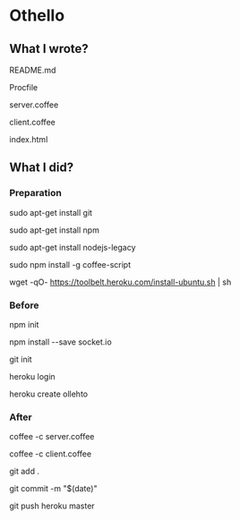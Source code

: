 # Othello

## What I wrote?

README.md

Procfile

server.coffee

client.coffee

index.html

## What I did?

### Preparation

sudo apt-get install git

sudo apt-get install npm

sudo apt-get install nodejs-legacy

sudo npm install -g coffee-script

wget -qO- https://toolbelt.heroku.com/install-ubuntu.sh | sh

### Before

npm init

npm install --save socket.io

git init

heroku login

heroku create ollehto

### After

coffee -c server.coffee

coffee -c client.coffee

git add .

git commit -m "$(date)"

git push heroku master
